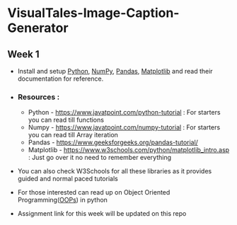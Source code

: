# VisualTales-Image-Caption-Generator

## Week 1

- Install and setup [Python](https://docs.python.org/3/tutorial/index.html), [NumPy](https://numpy.org/doc/1.26/user/absolute_beginners.html), [Pandas](https://pandas.pydata.org/docs/getting_started/index.html#getting-started), [Matplotlib](https://matplotlib.org/stable/index.html) and read their documentation for reference.

- ### Resources :
    - Python - https://www.javatpoint.com/python-tutorial : For starters you can read till functions
    - Numpy - https://www.javatpoint.com/numpy-tutorial : For starters you can read till Array iteration
    - Pandas -  https://www.geeksforgeeks.org/pandas-tutorial/
    - Matplotlib - https://www.w3schools.com/python/matplotlib_intro.asp : Just go over it no need to remember everything

- You can also check W3Schools for all these libraries as it provides guided and normal paced tutorials

- For those interested can read up on Object Oriented Programming([OOPs](https://www.javatpoint.com/python-oops-concepts)) in python

- Assignment link for this week will be updated on this repo